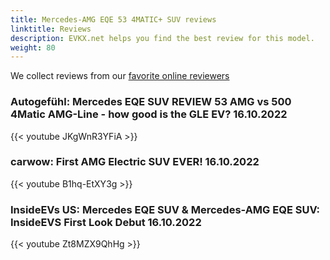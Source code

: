 ```yaml
---
title: Mercedes-AMG EQE 53 4MATIC+ SUV reviews
linktitle: Reviews
description: EVKX.net helps you find the best review for this model. 
weight: 80
---
```

We collect reviews from our [favorite online reviewers](/guides/evreviewers/)

### Autogefühl: Mercedes EQE SUV REVIEW 53 AMG vs 500 4Matic AMG-Line - how good is the GLE EV? 16.10.2022

{{< youtube JKgWnR3YFiA >}}

### carwow: First AMG Electric SUV EVER! 16.10.2022

{{< youtube B1hq-EtXY3g >}}

### InsideEVs US: Mercedes EQE SUV & Mercedes-AMG EQE SUV: InsideEVS First Look Debut 16.10.2022

{{< youtube Zt8MZX9QhHg >}}

